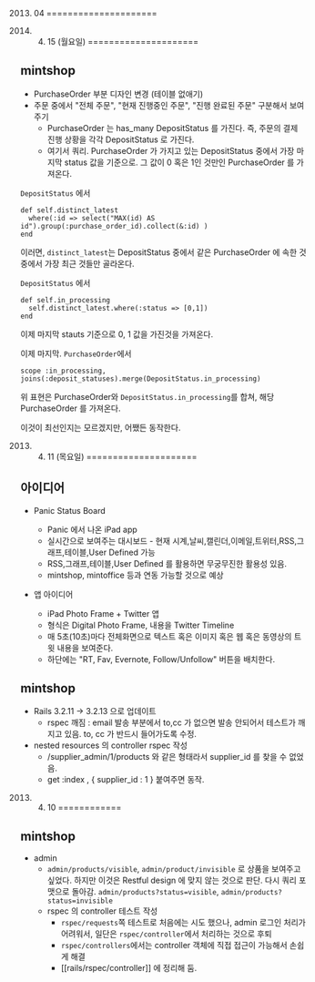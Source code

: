 2013. 04
=====================

2013. 04. 15 (월요일)
=====================

mintshop
--------

* PurchaseOrder 부분 디자인 변경 (테이블 없애기)
* 주문 중에서 "전체 주문", "현재 진행중인 주문", "진행 완료된 주문" 구분해서 보여주기
  * PurchaseOrder 는 has_many DepositStatus 를 가진다. 즉, 주문의 결제 진행 상황을 각각 DepositStatus 로 가진다.
  * 여기서 쿼리. PurchaseOrder 가 가지고 있는 DepositStatus 중에서 가장 마지막 status 값을 기준으로. 그 값이 0 혹은 1인 것만인 PurchaseOrder 를 가져온다.

`DepositStatus` 에서
  
    def self.distinct_latest
      where(:id => select("MAX(id) AS id").group(:purchase_order_id).collect(&:id) )
    end

이러면, `distinct_latest`는 DepositStatus 중에서 같은 PurchaseOrder 에 속한 것 중에서 가장 최근 것들만 골라온다.

`DepositStatus` 에서

    def self.in_processing
      self.distinct_latest.where(:status => [0,1])
    end
  
이제 마지막 stauts 기준으로 0, 1 값을 가진것을 가져온다.

이제 마지막.
`PurchaseOrder`에서

    scope :in_processing, joins(:deposit_statuses).merge(DepositStatus.in_processing)

위 표현은 PurchaseOrder와 `DepositStatus.in_processing`를 합쳐, 해당 PurchaseOrder 를 가져온다.

이것이 최선인지는 모르겠지만, 어쨌든 동작한다.

2013. 04. 11 (목요일)
=====================

아이디어
--------

* Panic Status Board
	* Panic 에서 나온 iPad app
	* 실시간으로 보여주는 대시보드 - 현재 시계,날씨,캘린더,이메일,트위터,RSS,그래프,테이블,User Defined 가능
	* RSS,그래프,테이블,User Defined 를 활용하면 무궁무진한 활용성 있음.
	* mintshop, mintoffice 등과 연동 가능할 것으로 예상

* 앱 아이디어
	* iPad Photo Frame + Twitter 앱
	* 형식은 Digital Photo Frame, 내용을 Twitter Timeline
	* 매 5초(10초)마다 전체화면으로 텍스트 혹은 이미지 혹은 웹 혹은 동영상의 트윗 내용을 보여준다.
	* 하단에는 "RT, Fav, Evernote, Follow/Unfollow" 버튼을 배치한다.

mintshop
---------

* Rails 3.2.11 -> 3.2.13 으로 업데이트
	* rspec 깨짐 : email 발송 부분에서 to,cc 가 없으면 발송 안되어서 테스트가 깨지고 있음. to, cc 가 반드시 들어가도록 수정.
* nested resources 의 controller rspec 작성
	* /supplier_admin/1/products 와 같은 형태라서 supplier_id 를 찾을 수 없었음.
	* get :index , { supplier_id : 1 } 붙여주면 동작.

2013. 04. 10
============

mintshop
---------

* admin
	* `admin/products/visible`, `admin/product/invisible` 로 상품을 보여주고 싶었다. 하지만 이것은 Restful design 에 맞지 않는 것으로 판단. 다시 쿼리 포맷으로 돌아감. `admin/products?status=visible`, `admin/products?status=invisible`
  * rspec 의 controller 테스트 작성
      * `rspec/requests`쪽 테스트로 처음에는 시도 했으나, admin 로그인 처리가 어려워서, 일단은 `rspec/controller`에서 처리하는 것으로 후퇴
      * `rspec/controllers`에서는 controller 객체에 직접 접근이 가능해서 손쉽게 해결
      * [[rails/rspec/controller]] 에 정리해 둠.
